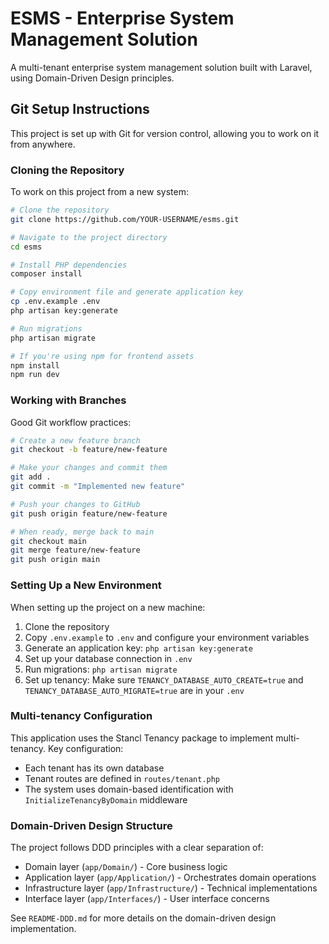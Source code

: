 # ESMS - Enterprise System Management Solution

A multi-tenant enterprise system management solution built with Laravel, using Domain-Driven Design principles.

## Git Setup Instructions

This project is set up with Git for version control, allowing you to work on it from anywhere.

### Cloning the Repository

To work on this project from a new system:

```bash
# Clone the repository
git clone https://github.com/YOUR-USERNAME/esms.git

# Navigate to the project directory
cd esms

# Install PHP dependencies
composer install

# Copy environment file and generate application key
cp .env.example .env
php artisan key:generate

# Run migrations
php artisan migrate

# If you're using npm for frontend assets
npm install
npm run dev
```

### Working with Branches

Good Git workflow practices:

```bash
# Create a new feature branch
git checkout -b feature/new-feature

# Make your changes and commit them
git add .
git commit -m "Implemented new feature"

# Push your changes to GitHub
git push origin feature/new-feature

# When ready, merge back to main
git checkout main
git merge feature/new-feature
git push origin main
```

### Setting Up a New Environment

When setting up the project on a new machine:

1. Clone the repository
2. Copy `.env.example` to `.env` and configure your environment variables
3. Generate an application key: `php artisan key:generate`
4. Set up your database connection in `.env`
5. Run migrations: `php artisan migrate`
6. Set up tenancy: Make sure `TENANCY_DATABASE_AUTO_CREATE=true` and `TENANCY_DATABASE_AUTO_MIGRATE=true` are in your `.env`

### Multi-tenancy Configuration

This application uses the Stancl Tenancy package to implement multi-tenancy. Key configuration:

- Each tenant has its own database
- Tenant routes are defined in `routes/tenant.php`
- The system uses domain-based identification with `InitializeTenancyByDomain` middleware

### Domain-Driven Design Structure

The project follows DDD principles with a clear separation of:

- Domain layer (`app/Domain/`) - Core business logic
- Application layer (`app/Application/`) - Orchestrates domain operations
- Infrastructure layer (`app/Infrastructure/`) - Technical implementations
- Interface layer (`app/Interfaces/`) - User interface concerns

See `README-DDD.md` for more details on the domain-driven design implementation.
